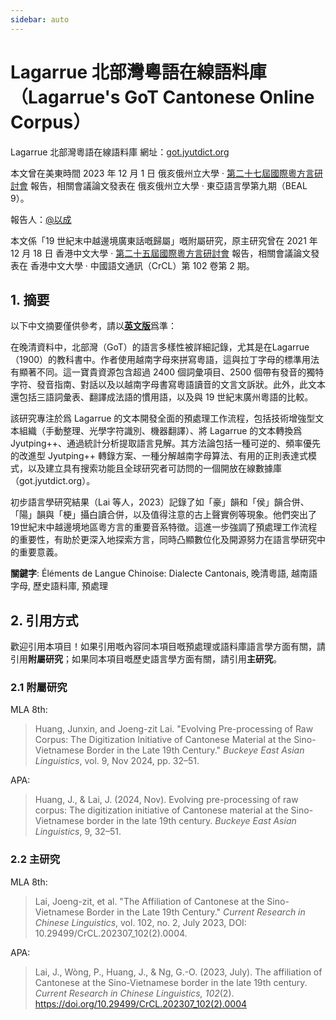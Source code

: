 ```yaml
---
sidebar: auto
---
```


# Lagarrue 北部灣粵語在線語料庫（Lagarrue's GoT Cantonese Online Corpus）

Lagarrue 北部灣粵語在線語料庫 網址：[got.jyutdict.org](https://got.jyutdict.org/)

本文曾在美東時間 2023 年 12 月 1 日 俄亥俄州立大學 · [第二十七屆國際粵方言研討會](https://u.osu.edu/yue2023/) 報告，相關會議論文發表在 俄亥俄州立大學 · 東亞語言學第九期（BEAL 9）。

報告人：[@以成](https://www.zhihu.com/people/huang-jun-xin-74)

本文係「19 世紀末中越邊境廣東話嘅歸屬」嘅附屬研究，原主研究曾在 2021 年 12 月 18 日 香港中文大學 · [第二十五屆國際粵方言研討會](https://www.cuhk.edu.hk/ics/clrc/yue25/index.html) 報告，相關會議論文發表在 香港中文大學 · 中國語文通訊（CrCL）第 102 卷第 2 期。

## 1. 摘要

以下中文摘要僅供參考，請以[**英文版**](/en/got/)爲準：

在晚清資料中，北部灣（GoT）的語言多樣性被詳細記錄，尤其是在Lagarrue（1900）的教科書中。作者使用越南字母來拼寫粵語，這與拉丁字母的標準用法有顯著不同。這一寶貴資源包含超過 2400 個詞彙項目、2500 個帶有發音的獨特字符、發音指南、對話以及以越南字母書寫粵語讀音的文言文訴狀。此外，此文本還包括三語詞彙表、翻譯成法語的慣用語，以及與 19 世紀末廣州粵語的比較。

該研究專注於爲 Lagarrue 的文本開發全面的預處理工作流程，包括技術增強型文本組織（手動整理、光學字符識別、機器翻譯）、將 Lagarrue 的文本轉換爲 Jyutping++、通過統計分析提取語言見解。其方法論包括一種可逆的、頻率優先的改進型 Jyutping++ 轉錄方案、一種分解越南字母算法、有用的正則表達式模式，以及建立具有搜索功能且全球研究者可訪問的一個開放在線數據庫（got.jyutdict.org）。

初步語言學研究結果（Lai 等人，2023）記錄了如「豪」韻和「侯」韻合併、「陽」韻與「梗」攝白讀合併，以及值得注意的古上聲實例等現象。他們突出了19世紀末中越邊境地區粵方言的重要音系特徵。這進一步強調了預處理工作流程的重要性，有助於更深入地探索方言，同時凸顯數位化及開源努力在語言學研究中的重要意義。

**關鍵字**: Éléments de Langue Chinoise: Dialecte Cantonais, 晚清粵語, 越南語字母, 歷史語料庫, 預處理

## 2. 引用方式

歡迎引用本項目！如果引用嘅內容同本項目嘅預處理或語料庫語言學方面有關，請引用**附屬研究**；如果同本項目嘅歷史語言學方面有關，請引用**主研究**。

### 2.1 附屬研究

MLA 8th:

> Huang, Junxin, and Joeng-zit Lai. "Evolving Pre-processing of Raw Corpus: The Digitization Initiative of Cantonese Material at the Sino-Vietnamese Border in the Late 19th Century." *Buckeye East Asian Linguistics*, vol. 9, Nov 2024, pp. 32–51.

APA:

> Huang, J., & Lai, J. (2024, Nov). Evolving pre-processing of raw corpus: The digitization initiative of Cantonese material at the Sino-Vietnamese border in the late 19th century. *Buckeye East Asian Linguistics*, 9, 32–51.

### 2.2 主研究

MLA 8th:

> Lai, Joeng-zit, et al. "The Affiliation of Cantonese at the Sino-Vietnamese Border in the Late 19th Century." *Current Research in Chinese Linguistics*, vol. 102, no. 2, July 2023, DOI: 10.29499/CrCL.202307_102(2).0004.

APA:

> Lai, J., Wòng, P., Huang, J., & Ng, G.-O. (2023, July). The affiliation of Cantonese at the Sino-Vietnamese border in the late 19th century. *Current Research in Chinese Linguistics, 102*(2). https://doi.org/10.29499/CrCL.202307_102(2).0004
